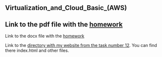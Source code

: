 Virtualization_and_Cloud_Basic_(AWS)
------------------------------------

Link to the pdf file with the [homework](Virtualization_and_Cloud_Basic_(AWS).pdf)
----------------------------------------------------------------------------------


Link to the docx file with the [homework](Virtualization_and_Cloud_Basic_(AWS).docx)


Link to the [directory with my website from the task number 12](S3-my-website). You can find there index.html and other files. 
